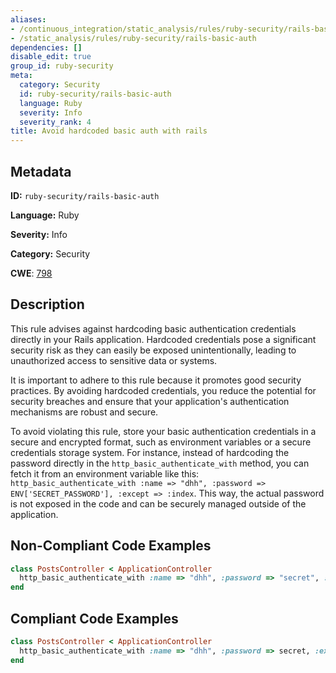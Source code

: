 ```yaml
---
aliases:
- /continuous_integration/static_analysis/rules/ruby-security/rails-basic-auth
- /static_analysis/rules/ruby-security/rails-basic-auth
dependencies: []
disable_edit: true
group_id: ruby-security
meta:
  category: Security
  id: ruby-security/rails-basic-auth
  language: Ruby
  severity: Info
  severity_rank: 4
title: Avoid hardcoded basic auth with rails
---
```

<!--  SOURCED FROM https://github.com/DataDog/datadog-static-analyzer-rule-docs -->


## Metadata
**ID:** `ruby-security/rails-basic-auth`

**Language:** Ruby

**Severity:** Info

**Category:** Security

**CWE**: [798](https://cwe.mitre.org/data/definitions/798.html)

## Description
This rule advises against hardcoding basic authentication credentials directly in your Rails application. Hardcoded credentials pose a significant security risk as they can easily be exposed unintentionally, leading to unauthorized access to sensitive data or systems.

It is important to adhere to this rule because it promotes good security practices. By avoiding hardcoded credentials, you reduce the potential for security breaches and ensure that your application's authentication mechanisms are robust and secure.

To avoid violating this rule, store your basic authentication credentials in a secure and encrypted format, such as environment variables or a secure credentials storage system. For instance, instead of hardcoding the password directly in the `http_basic_authenticate_with` method, you can fetch it from an environment variable like this: `http_basic_authenticate_with :name => "dhh", :password => ENV['SECRET_PASSWORD'], :except => :index`. This way, the actual password is not exposed in the code and can be securely managed outside of the application.

## Non-Compliant Code Examples
```ruby
class PostsController < ApplicationController
  http_basic_authenticate_with :name => "dhh", :password => "secret", :except => :index
end
```

## Compliant Code Examples
```ruby
class PostsController < ApplicationController
  http_basic_authenticate_with :name => "dhh", :password => secret, :except => :index
end
```
